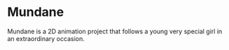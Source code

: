 # Mundane
Mundane is a 2D animation project that follows a young very special girl in an extraordinary occasion.
